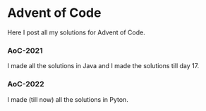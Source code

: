 # Advent of Code
Here I post all my solutions for Advent of Code.

### AoC-2021
I made all the solutions in Java and I made the solutions till day 17.

### AoC-2022
I made (till now) all the solutions in Pyton.
